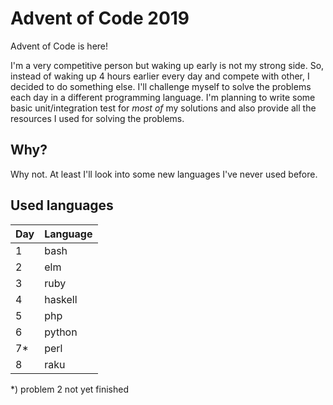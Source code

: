 # Advent of Code 2019

Advent of Code is here!

I'm a very competitive person but waking up early is not my strong side. So, instead of waking up 4 hours earlier every day and compete with other, I decided to do something else. I'll challenge myself to solve the problems each day in a different programming language. I'm planning to write some basic unit/integration test for _most of_ my solutions and also provide all the resources I used for solving the problems.


## Why?

Why not. At least I'll look into some new languages I've never used before.


## Used languages

| Day | Language |
|-----|----------|
| 1   | bash     |
| 2   | elm      |
| 3   | ruby     |
| 4   | haskell  |
| 5   | php      |
| 6   | python   |
| 7*  | perl     |
| 8   | raku     |


*) problem 2 not yet finished
